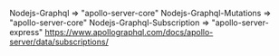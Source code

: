 Nodejs-Graphql => "apollo-server-core"
Nodejs-Graphql-Mutations =>  "apollo-server-core"
Nodejs-Graphql-Subscription => "apollo-server-express" https://www.apollographql.com/docs/apollo-server/data/subscriptions/


